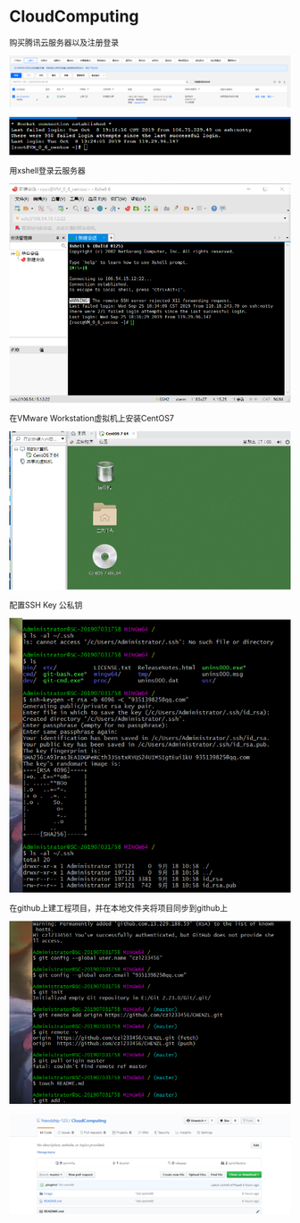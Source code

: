 # CloudComputing

购买腾讯云服务器以及注册登录

![](./image/5.png)

![](./image/7.png)



用xshell登录云服务器

![](./image/1.png)

在VMware Workstation虚拟机上安装CentOS7

![](./image/2.png)

配置SSH Key 公私钥

![](./image/3.png)

在github上建工程项目，并在本地文件夹将项目同步到github上

![](./image/4.png)

![](./image/6.png)